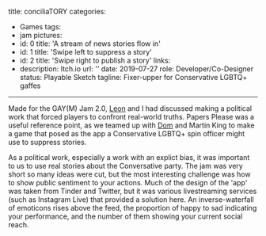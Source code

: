title: conciliaTORY
categories:
  - Games
tags:
  - jam
pictures:
  - id: 0
    title: 'A stream of news stories flow in'
  - id: 1
    title: 'Swipe left to suppress a story'
  - id: 2
    title: 'Swipe right to publish a story'
links:
  - description: Itch.io
    url: ''
date: 2019-07-27
role: Developer/Co-Designer
status: Playable Sketch
tagline: Fixer-upper for Conservative LGBTQ+ gaffes
---

Made for the GAY(M) Jam 2.0, [Leon](http://twitter.com/leonkillin) and I had discussed making a political work that forced players to confront real-world truths. Papers Please was a useful reference point, as we teamed up with [Dom](http://twitter.com/DominicShaw94) and Martin King to make a game that posed as the app a Conservative LGBTQ+ spin officer might use to suppress stories.

As a political work, especially a work with an explict bias, it was important to us to use real stories about the Conversative party. The jam was very short so many ideas were cut, but the most interesting challenge was how to show public sentiment to your actions. Much of the design of the 'app' was taken from Tinder and Twitter, but it was various livestreaming services (such as Instagram Live) that provided a solution here. An inverse-waterfall of emoticons rises above the feed, the proportion of happy to sad indicating your performance, and the number of them showing your current social reach.


